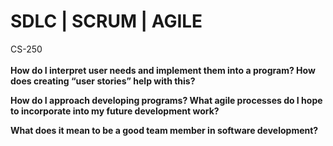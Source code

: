 # SDLC | SCRUM | AGILE
CS-250<br><br>
<b>How do I interpret user needs and implement them into a program? How does creating “user stories” help with this?</b><br>


<b>How do I approach developing programs? What agile processes do I hope to incorporate into my future development work?</b><br>


<b>What does it mean to be a good team member in software development?</b><br>


